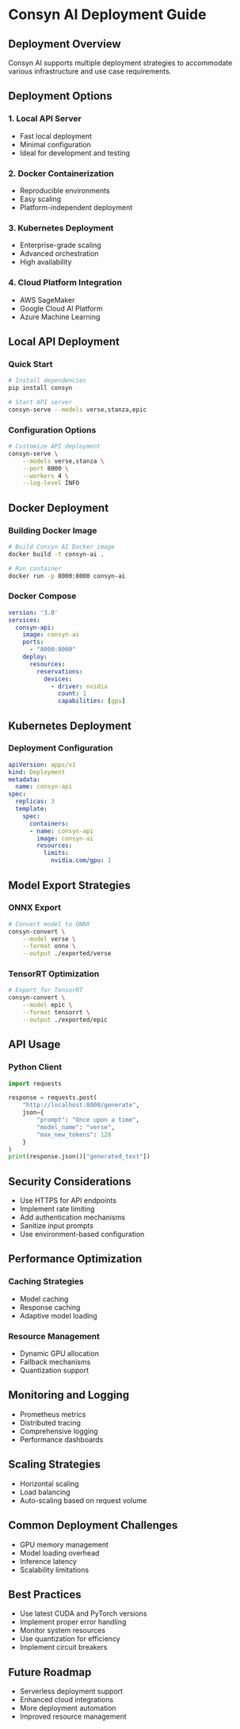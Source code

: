 # Consyn AI Deployment Guide

## Deployment Overview

Consyn AI supports multiple deployment strategies to accommodate various infrastructure and use case requirements.

## Deployment Options

### 1. Local API Server
- Fast local deployment
- Minimal configuration
- Ideal for development and testing

### 2. Docker Containerization
- Reproducible environments
- Easy scaling
- Platform-independent deployment

### 3. Kubernetes Deployment
- Enterprise-grade scaling
- Advanced orchestration
- High availability

### 4. Cloud Platform Integration
- AWS SageMaker
- Google Cloud AI Platform
- Azure Machine Learning

## Local API Deployment

### Quick Start
```bash
# Install dependencies
pip install consyn

# Start API server
consyn-serve --models verse,stanza,epic
```

### Configuration Options
```bash
# Customize API deployment
consyn-serve \
    --models verse,stanza \
    --port 8000 \
    --workers 4 \
    --log-level INFO
```

## Docker Deployment

### Building Docker Image
```bash
# Build Consyn AI Docker image
docker build -t consyn-ai .

# Run container
docker run -p 8000:8000 consyn-ai
```

### Docker Compose
```yaml
version: '3.8'
services:
  consyn-api:
    image: consyn-ai
    ports:
      - "8000:8000"
    deploy:
      resources:
        reservations:
          devices:
            - driver: nvidia
              count: 1
              capabilities: [gpu]
```

## Kubernetes Deployment

### Deployment Configuration
```yaml
apiVersion: apps/v1
kind: Deployment
metadata:
  name: consyn-api
spec:
  replicas: 3
  template:
    spec:
      containers:
      - name: consyn-api
        image: consyn-ai
        resources:
          limits:
            nvidia.com/gpu: 1
```

## Model Export Strategies

### ONNX Export
```bash
# Convert model to ONNX
consyn-convert \
    --model verse \
    --format onnx \
    --output ./exported/verse
```

### TensorRT Optimization
```bash
# Export for TensorRT
consyn-convert \
    --model epic \
    --format tensorrt \
    --output ./exported/epic
```

## API Usage

### Python Client
```python
import requests

response = requests.post(
    "http://localhost:8000/generate",
    json={
        "prompt": "Once upon a time",
        "model_name": "verse",
        "max_new_tokens": 128
    }
)
print(response.json()["generated_text"])
```

## Security Considerations

- Use HTTPS for API endpoints
- Implement rate limiting
- Add authentication mechanisms
- Sanitize input prompts
- Use environment-based configuration

## Performance Optimization

### Caching Strategies
- Model caching
- Response caching
- Adaptive model loading

### Resource Management
- Dynamic GPU allocation
- Fallback mechanisms
- Quantization support

## Monitoring and Logging

- Prometheus metrics
- Distributed tracing
- Comprehensive logging
- Performance dashboards

## Scaling Strategies

- Horizontal scaling
- Load balancing
- Auto-scaling based on request volume

## Common Deployment Challenges

- GPU memory management
- Model loading overhead
- Inference latency
- Scalability limitations

## Best Practices

- Use latest CUDA and PyTorch versions
- Implement proper error handling
- Monitor system resources
- Use quantization for efficiency
- Implement circuit breakers

## Future Roadmap

- Serverless deployment support
- Enhanced cloud integrations
- More deployment automation
- Improved resource management